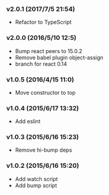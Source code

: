 ### v2.0.1	(2017/7/5 21:54)
* Refactor to TypeScript

### v2.0.0	(2016/5/10 12:5)
* Bump react peers to 15.0.2
* Remove babel plugin object-assign
* branch for react 0.14

### v1.0.5	(2016/4/15 11:0)
* Move constructor to top

### v1.0.4	(2015/6/17 13:32)
* Add eslint

### v1.0.3	(2015/6/16 15:23)
* Remove hi-bump deps

### v1.0.2	(2015/6/16 15:20)
* Add watch script
* Add bump script
